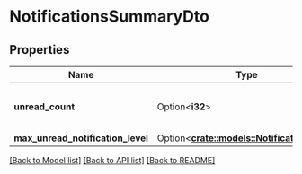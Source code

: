 # NotificationsSummaryDto

## Properties

Name | Type | Description | Notes
------------ | ------------- | ------------- | -------------
**unread_count** | Option<**i32**> | Gets or sets the number of unread notifications. | [optional]
**max_unread_notification_level** | Option<[**crate::models::NotificationLevel**](NotificationLevel.md)> |  | [optional]

[[Back to Model list]](../README.md#documentation-for-models) [[Back to API list]](../README.md#documentation-for-api-endpoints) [[Back to README]](../README.md)


